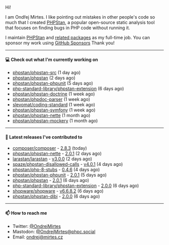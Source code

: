 Hi!

I am Ondřej Mirtes. I like pointing out mistakes in other people's code so much that I created [PHPStan](https://phpstan.org/), a popular open-source static analysis tool that focuses on finding bugs in PHP code without running it.

I maintain [PHPStan](https://github.com/phpstan/phpstan) and [related packages](https://github.com/phpstan/) as my full-time job. You can sponsor my work using [GitHub Sponsors](https://github.com/sponsors/ondrejmirtes) Thank you!

---

#### 💻 Check out what I'm currently working on

- [phpstan/phpstan-src](https://github.com/phpstan/phpstan-src) (1 day ago)
- [phpstan/phpstan](https://github.com/phpstan/phpstan) (2 days ago)
- [phpstan/phpstan-phpunit](https://github.com/phpstan/phpstan-phpunit) (5 days ago)
- [php-standard-library/phpstan-extension](https://github.com/php-standard-library/phpstan-extension) (6 days ago)
- [phpstan/phpstan-doctrine](https://github.com/phpstan/phpstan-doctrine) (1 week ago)
- [phpstan/phpdoc-parser](https://github.com/phpstan/phpdoc-parser) (1 week ago)
- [slevomat/coding-standard](https://github.com/slevomat/coding-standard) (1 week ago)
- [phpstan/phpstan-symfony](https://github.com/phpstan/phpstan-symfony) (1 week ago)
- [phpstan/phpstan-nette](https://github.com/phpstan/phpstan-nette) (1 month ago)
- [phpstan/phpstan-mockery](https://github.com/phpstan/phpstan-mockery) (1 month ago)

---

#### 🔭 Latest releases I've contributed to

- [composer/composer](https://github.com/composer/composer) - [2.8.3](https://github.com/composer/composer/releases/tag/2.8.3) (today)
- [phpstan/phpstan-nette](https://github.com/phpstan/phpstan-nette) - [2.0.1](https://github.com/phpstan/phpstan-nette/releases/tag/2.0.1) (2 days ago)
- [larastan/larastan](https://github.com/larastan/larastan) - [v3.0.0](https://github.com/larastan/larastan/releases/tag/v3.0.0) (2 days ago)
- [spaze/phpstan-disallowed-calls](https://github.com/spaze/phpstan-disallowed-calls) - [v4.0.1](https://github.com/spaze/phpstan-disallowed-calls/releases/tag/v4.0.1) (4 days ago)
- [phpstan/php-8-stubs](https://github.com/phpstan/php-8-stubs) - [0.4.6](https://github.com/phpstan/php-8-stubs/releases/tag/0.4.6) (4 days ago)
- [phpstan/phpstan-phpunit](https://github.com/phpstan/phpstan-phpunit) - [2.0.1](https://github.com/phpstan/phpstan-phpunit/releases/tag/2.0.1) (5 days ago)
- [phpstan/phpstan](https://github.com/phpstan/phpstan) - [2.0.1](https://github.com/phpstan/phpstan/releases/tag/2.0.1) (6 days ago)
- [php-standard-library/phpstan-extension](https://github.com/php-standard-library/phpstan-extension) - [2.0.0](https://github.com/php-standard-library/phpstan-extension/releases/tag/2.0.0) (6 days ago)
- [shopware/shopware](https://github.com/shopware/shopware) - [v6.6.8.2](https://github.com/shopware/shopware/releases/tag/v6.6.8.2) (6 days ago)
- [phpstan/phpstan-dibi](https://github.com/phpstan/phpstan-dibi) - [2.0.0](https://github.com/phpstan/phpstan-dibi/releases/tag/2.0.0) (6 days ago)

---

#### 📫 How to reach me

- Twitter: [@OndrejMirtes](https://twitter.com/ondrejmirtes)
- Mastodon: [@OndrejMirtes@phpc.social](https://phpc.social/@OndrejMirtes)
- Email: [ondrej@mirtes.cz](mailto:ondrej@mirtes.cz)

